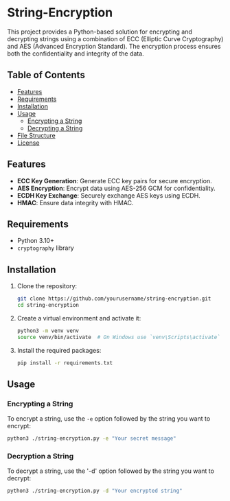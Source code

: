 # String-Encryption

This project provides a Python-based solution for encrypting and decrypting strings using a combination of ECC (Elliptic Curve Cryptography) and AES (Advanced Encryption Standard). The encryption process ensures both the confidentiality and integrity of the data.

## Table of Contents

- [Features](#features)
- [Requirements](#requirements)
- [Installation](#installation)
- [Usage](#usage)
  - [Encrypting a String](#encrypting-a-string)
  - [Decrypting a String](#decrypting-a-string)
- [File Structure](#file-structure)
- [License](#license)

## Features

- **ECC Key Generation**: Generate ECC key pairs for secure encryption.
- **AES Encryption**: Encrypt data using AES-256 GCM for confidentiality.
- **ECDH Key Exchange**: Securely exchange AES keys using ECDH.
- **HMAC**: Ensure data integrity with HMAC.

## Requirements

- Python 3.10+
- `cryptography` library

## Installation

1. Clone the repository:
    ```sh
    git clone https://github.com/yourusername/string-encryption.git
    cd string-encryption
    ```

2. Create a virtual environment and activate it:
    ```sh
    python3 -m venv venv
    source venv/bin/activate  # On Windows use `venv\Scripts\activate`
    ```

3. Install the required packages:
    ```sh
    pip install -r requirements.txt
    ```

## Usage

### Encrypting a String

To encrypt a string, use the `-e` option followed by the string you want to encrypt:

```sh
python3 ./string-encryption.py -e "Your secret message"
```

### Decryption a String

To decrypt a string, use the '-d' option followed by the string you want to decrypt:

```sh
python3 ./string-encryption.py -d "Your encrypted string"
```
